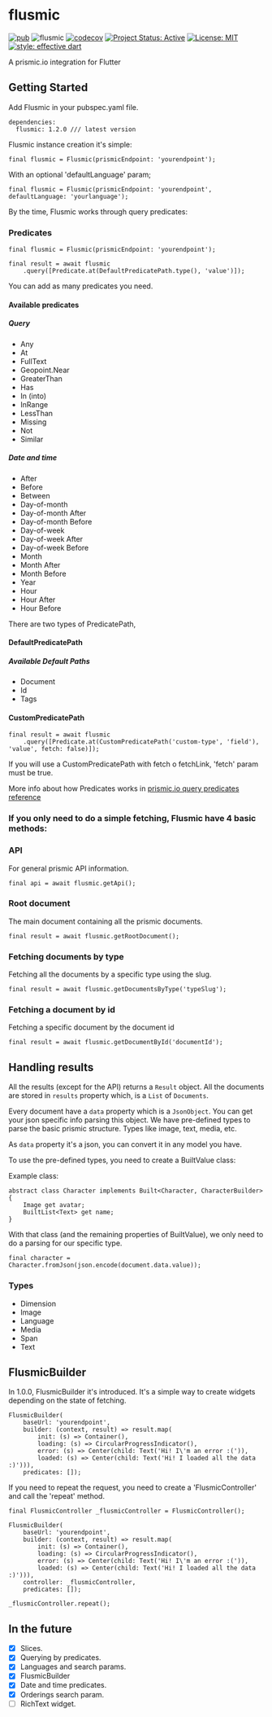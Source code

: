 # flusmic
[![pub](https://img.shields.io/badge/pub-1.2.3-blue)](https://pub.dev/packages/flusmic)
![flusmic](https://github.com/PixelaGt/flusmic/workflows/flusmic/badge.svg?branch=master&event=push)
[![codecov](https://codecov.io/gh/PixelaGt/flusmic/branch/master/graph/badge.svg)](https://codecov.io/gh/PixelaGt/flusmic)
[![Project Status: Active](https://www.repostatus.org/badges/latest/active.svg)](https://www.repostatus.org/#active)
[![License: MIT](https://img.shields.io/badge/license-MIT-blue.svg)](https://opensource.org/licenses/MIT)
[![style: effective dart](https://img.shields.io/badge/style-effective_dart-40c4ff.svg)](https://github.com/pblinux/end_credits)

A prismic.io integration for Flutter

## Getting Started

Add Flusmic in your pubspec.yaml file.

```
dependencies:
  flusmic: 1.2.0 /// latest version
```

Flusmic instance creation it's simple:

```
final flusmic = Flusmic(prismicEndpoint: 'yourendpoint');
```

With an optional 'defaultLanguage' param;

```
final flusmic = Flusmic(prismicEndpoint: 'yourendpoint', defaultLanguage: 'yourlanguage');
```

By the time, Flusmic works through query predicates:

### Predicates
```
final flusmic = Flusmic(prismicEndpoint: 'yourendpoint');

final result = await flusmic
    .query([Predicate.at(DefaultPredicatePath.type(), 'value')]);
```

You can add as many predicates you need.

#### Available predicates

##### Query
- Any
- At
- FullText
- Geopoint.Near
- GreaterThan
- Has
- In (into)
- InRange
- LessThan
- Missing
- Not
- Similar

##### Date and time
- After
- Before
- Between
- Day-of-month
- Day-of-month After
- Day-of-month Before
- Day-of-week
- Day-of-week After
- Day-of-week Before
- Month
- Month After
- Month Before
- Year
- Hour
- Hour After
- Hour Before

There are two types of PredicatePath, 

#### DefaultPredicatePath

##### Available Default Paths
- Document
- Id
- Tags

#### CustomPredicatePath

```
final result = await flusmic
    .query([Predicate.at(CustomPredicatePath('custom-type', 'field'), 'value', fetch: false)]); 
```

If you will use a CustomPredicatePath with fetch o fetchLink, 'fetch' param must be true.

More info about how Predicates works in [prismic.io query predicates reference](https://prismic.io/docs/rest-api/query-the-api/predicates-reference)

### If you only need to do a simple fetching, Flusmic have 4 basic methods:

### API
For general prismic API information.
```
final api = await flusmic.getApi();
```

### Root document
The main document containing all the prismic documents.
```
final result = await flusmic.getRootDocument();
```

### Fetching documents by type
Fetching all the documents by a specific type using the slug. 
```
final result = await flusmic.getDocumentsByType('typeSlug');
```

### Fetching a document by id
Fetching a specific document by the document id 
```
final result = await flusmic.getDocumentById('documentId');
```

## Handling results

All the results (except for the API) returns a `Result` object. All the documents are stored in `results` property which, is a `List` of `Documents`.

Every document have a `data` property which is a `JsonObject`. You can get your json specific info parsing this object. We have pre-defined types to parse the basic prismic structure. Types like image, text, media, etc.

As `data` property it's a json, you can convert it in any model you have.

To use the pre-defined types, you need to create a BuiltValue class:

Example class:
```
abstract class Character implements Built<Character, CharacterBuilder> {
    Image get avatar;
    BuiltList<Text> get name;
}
```
With that class (and the remaining properties of BuiltValue), we only need to do a parsing for our specific type.

```
final character = Character.fromJson(json.encode(document.data.value));
```

### Types
- Dimension
- Image
- Language
- Media
- Span
- Text

## FlusmicBuilder

In 1.0.0, FlusmicBuilder it's introduced. It's a simple way to create widgets depending on the state of fetching.

```
FlusmicBuilder(
    baseUrl: 'yourendpoint',
    builder: (context, result) => result.map(
        init: (s) => Container(),
        loading: (s) => CircularProgressIndicator(),
        error: (s) => Center(child: Text('Hi! I\'m an error :(')),
        loaded: (s) => Center(child: Text('Hi! I loaded all the data :)'))),
    predicates: []);
```

If you need to repeat the request, you need to create a 'FlusmicController' and call the 'repeat' method.

```
final FlusmicController _flusmicController = FlusmicController();

FlusmicBuilder(
    baseUrl: 'yourendpoint',
    builder: (context, result) => result.map(
        init: (s) => Container(),
        loading: (s) => CircularProgressIndicator(),
        error: (s) => Center(child: Text('Hi! I\'m an error :(')),
        loaded: (s) => Center(child: Text('Hi! I loaded all the data :)'))),
    controller: _flusmicController,
    predicates: []);

_flusmicController.repeat();
```

## In the future
- [X] Slices.
- [X] Querying by predicates.
- [X] Languages and search params.
- [X] FlusmicBuilder
- [X] Date and time predicates.
- [X] Orderings search param.
- [ ] RichText widget.
